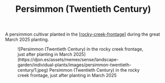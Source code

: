 ﻿---
backlinks:
- title: Individual plants
  url: /memex/sense/landscape-garden/individual-plants/individual-plants.html
latitude: -27.538078333333335
longitude: 152.055725
photos:
  1:
    date: 2025-03-14 17:26:49
    description: Persimmon - Twentieth Century
    filename: CBC1EEAF-230E-4ADB-8A7D-ED2000830FE5.heic
    latitude: -27.538078333333335
    longitude: 152.055725
    memexFilename: images/persimmon-twentieth-century/1.jpeg
    title: None
tags:
- individual-plant
- rocky-creek-frontage
- persimmon
- wood-duck-meadows
title: Persimmon (Twentieth Century)
type: single-plant
---
A persimmon cultivar planted in the [[rocky-creek-frontage]] during the great March 2025 planting.

<figure markdown>
![Persimmon (Twentieth Century) in the rocky creek frontage, just after planting in March 2025](https://djon.es/assets/memex/sense/landscape-garden/individual-plants/images/persimmon-twentieth-century/1.jpeg)
<caption>Persimmon (Twentieth Century) in the rocky creek frontage, just after planting in March 2025</caption>
</figure>

[//begin]: # "Autogenerated link references for markdown compatibility"
[rocky-creek-frontage]: ../rocky-creek-frontage "Rocky Creek Frontage"
[//end]: # "Autogenerated link references"